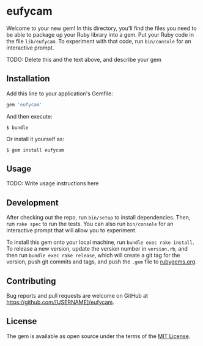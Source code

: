 # eufycam

Welcome to your new gem! In this directory, you'll find the files you need to be able to package up your Ruby library into a gem. Put your Ruby code in the file `lib/eufycam`. To experiment with that code, run `bin/console` for an interactive prompt.

TODO: Delete this and the text above, and describe your gem

## Installation

Add this line to your application's Gemfile:

```ruby
gem 'eufycam'
```

And then execute:

    $ bundle

Or install it yourself as:

    $ gem install eufycam

## Usage

TODO: Write usage instructions here

## Development

After checking out the repo, run `bin/setup` to install dependencies. Then, run `rake spec` to run the tests. You can also run `bin/console` for an interactive prompt that will allow you to experiment.

To install this gem onto your local machine, run `bundle exec rake install`. To release a new version, update the version number in `version.rb`, and then run `bundle exec rake release`, which will create a git tag for the version, push git commits and tags, and push the `.gem` file to [rubygems.org](https://rubygems.org).

## Contributing

Bug reports and pull requests are welcome on GitHub at https://github.com/[USERNAME]/eufycam.

## License

The gem is available as open source under the terms of the [MIT License](https://opensource.org/licenses/MIT).
